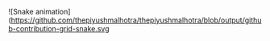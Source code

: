 ![Snake animation](https://github.com/thepiyushmalhotra/thepiyushmalhotra/blob/output/github-contribution-grid-snake.svg
